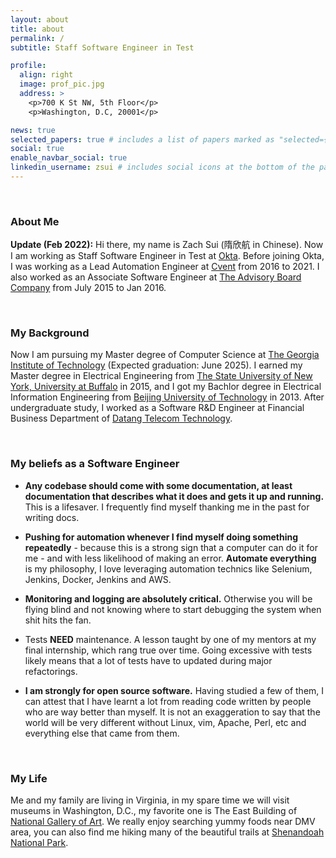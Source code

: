 ```yaml
---
layout: about
title: about
permalink: /
subtitle: Staff Software Engineer in Test 

profile:
  align: right
  image: prof_pic.jpg
  address: >
    <p>700 K St NW, 5th Floor</p>
    <p>Washington, D.C, 20001</p>

news: true
selected_papers: true # includes a list of papers marked as "selected={true}"
social: true
enable_navbar_social: true 
linkedin_username: zsui # includes social icons at the bottom of the page
---
```

&nbsp;

### About Me

**Update (Feb 2022):** Hi there, my name is Zach Sui (隋欣航 in Chinese). Now I am working as Staff Software Engineer in Test at [Okta](https://www.okta.com). Before joining Okta, I was working as a Lead Automation Engineer at [Cvent](https://www.cvent.com) from 2016 to 2021. I also worked as an Associate Software Engineer at [The Advisory Board Company](https://www.advisory.com/) from July 2015 to Jan 2016.


&nbsp;

### My Background
Now I am pursuing my Master degree of Computer Science at [The Georgia Institute of Technology](https://www.cc.gatech.edu) (Expected graduation: June 2025). I earned my Master degree in Electrical Engineering from [The State University of New York, University at Buffalo](https://www.buffalo.edu/) in 2015, and I got my Bachlor degree in Electrical Information Engineering from [Beijing University of Technology](https://www.bjut.edu.cn/) in 2013. After undergraduate study, I worked as a Software R&D Engineer at Financial Business Department of [Datang Telecom Technology](https://www.datang.com/).

&nbsp;

### My beliefs as a Software Engineer

- **Any codebase should come with some documentation, at least documentation that describes what it does and gets it up and running.** This is a lifesaver. I frequently find myself thanking me in the past for writing docs.

- **Pushing for automation whenever I find myself doing something repeatedly** - because this is a strong sign that a computer can do it for me - and with less likelihood of making an error. **Automate everything** is my philosophy, I love leveraging automation technics like Selenium, Jenkins, Docker, Jenkins and AWS.

- **Monitoring and logging are absolutely critical.** Otherwise you will be flying blind and not knowing where to start debugging the system when shit hits the fan.

- Tests **NEED** maintenance. A lesson taught by one of my mentors at my final internship, which rang true over time. Going excessive with tests likely means that a lot of tests have to updated during major refactorings.

- **I am strongly for open source software.** Having studied a few of them, I can attest that I have learnt a lot from reading code written by people who are way better than myself. It is not an exaggeration to say that the world will be very different without Linux, vim, Apache, Perl, etc and everything else that came from them.

&nbsp;

### My Life

Me and my family are living in Virginia, in my spare time we will visit museums in Washington, D.C., my favorite one is The East Building of [National Gallery of Art](https://en.wikipedia.org/wiki/National_Gallery_of_Art). We really enjoy searching yummy foods near DMV area, you can also find me hiking many of the beautiful trails at [Shenandoah National Park](https://www.nps.gov/shen/index.htm).